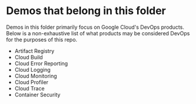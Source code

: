 # Demos that belong in this folder 

Demos in this folder primarily focus on Google Cloud's DevOps products. Below is a non-exhaustive list of what products may be considered DevOps for the purposes of this repo.

* Artifact Registry
* Cloud Build 
* Cloud Error Reporting 
* Cloud Logging 
* Cloud Monitoring
* Cloud Profiler
* Cloud Trace
* Container Security
